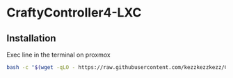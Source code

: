 # CraftyController4-LXC

## Installation
Exec line in the terminal on proxmox
``` bash
bash -c "$(wget -qLO - https://raw.githubusercontent.com/kezzkezzkezz/CraftyController4-LXC/main/script-install.sh)"
```
